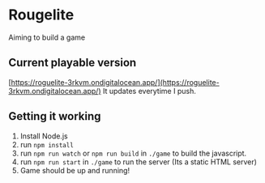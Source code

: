 # Rougelite
Aiming to build a game

## Current playable version
[https://roguelite-3rkvm.ondigitalocean.app/](https://roguelite-3rkvm.ondigitalocean.app/)
It updates everytime I push.

## Getting it working
1. Install Node.js
2. run `npm install` 
3. run `npm run watch` or `npm run build` in `./game` to build the javascript.
5. run `npm run start` in `./game` to run the server (Its a static HTML server)
5. Game should be up and running!
